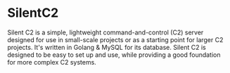 # SilentC2
Silent C2 is a simple, lightweight command-and-control (C2) server designed for use in small-scale projects or as a starting point for larger C2 projects.  It's written in Golang &amp; MySQL for its database. Silent C2 is designed to be easy to set up and use, while providing a good foundation for more complex C2 systems.
